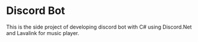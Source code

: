 ﻿# Discord Bot

This is the side project of developing discord bot with C# using Discord.Net and Lavalink for music player.
